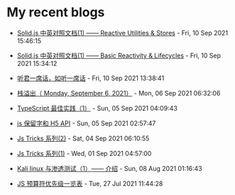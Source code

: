 # My recent blogs 
- [Solid.js 中英对照文档(1) —— Reactive Utilities & Stores](https://www.jonsam.site/2021/09/10/solid-js-reactive-utilities-stores/) - Fri, 10 Sep 2021 15:46:15 

- [Solid.js 中英对照文档(1) —— Basic Reactivity & Lifecycles](https://www.jonsam.site/2021/09/10/solid-js-basic-reactivity-lifecycles/) - Fri, 10 Sep 2021 15:34:12 

- [听君一席话，如听一席话](https://www.jonsam.site/2021/09/10/%e5%90%ac%e5%90%9b%e4%b8%80%e5%b8%ad%e8%af%9d%ef%bc%8c%e5%a6%82%e5%90%ac%e4%b8%80%e5%b8%ad%e8%af%9d/) - Fri, 10 Sep 2021 13:38:41 

- [栈溢出（ Monday, September 6, 2021）](https://www.jonsam.site/2021/09/06/stack-overflow-1/) - Mon, 06 Sep 2021 06:32:06 

- [TypeScript 最佳实践（1）](https://www.jonsam.site/2021/09/05/typescript-tricks-1/) - Sun, 05 Sep 2021 04:09:43 

- [js 保留字和 H5 API](https://www.jonsam.site/2021/09/05/js-reserved-words-and-h5-api/) - Sun, 05 Sep 2021 02:57:47 

- [Js Tricks 系列(2)](https://www.jonsam.site/2021/09/04/js-tricks-%e7%b3%bb%e5%88%972/) - Sat, 04 Sep 2021 06:10:55 

- [Js Tricks 系列(1)](https://www.jonsam.site/2021/09/01/js-tricks1/) - Wed, 01 Sep 2021 04:57:00 

- [Kali linux 与渗透测试（1）—— 介绍](https://www.jonsam.site/2021/08/08/kali-linux-%e4%b8%8e%e6%b8%97%e9%80%8f%e6%b5%8b%e8%af%95%ef%bc%881%ef%bc%89-%e4%bb%8b%e7%bb%8d/) - Sun, 08 Aug 2021 01:16:43 

- [JS 预算符优先级一览表](https://www.jonsam.site/2021/07/27/js_operator_precedence/) - Tue, 27 Jul 2021 11:44:28 

